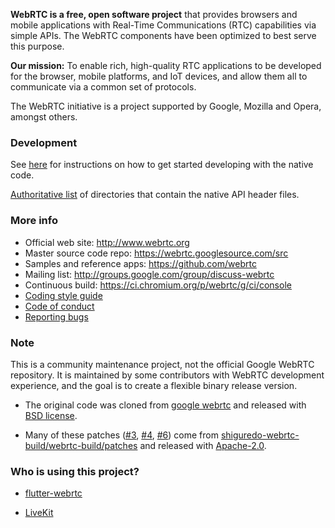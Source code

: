 **WebRTC is a free, open software project** that provides browsers and mobile
applications with Real-Time Communications (RTC) capabilities via simple APIs.
The WebRTC components have been optimized to best serve this purpose.

**Our mission:** To enable rich, high-quality RTC applications to be
developed for the browser, mobile platforms, and IoT devices, and allow them
all to communicate via a common set of protocols.

The WebRTC initiative is a project supported by Google, Mozilla and Opera,
amongst others.

### Development

See [here][native-dev] for instructions on how to get started
developing with the native code.

[Authoritative list](native-api.md) of directories that contain the
native API header files.

### More info

 * Official web site: http://www.webrtc.org
 * Master source code repo: https://webrtc.googlesource.com/src
 * Samples and reference apps: https://github.com/webrtc
 * Mailing list: http://groups.google.com/group/discuss-webrtc
 * Continuous build: https://ci.chromium.org/p/webrtc/g/ci/console
 * [Coding style guide](g3doc/style-guide.md)
 * [Code of conduct](CODE_OF_CONDUCT.md)
 * [Reporting bugs](docs/bug-reporting.md)

[native-dev]: https://webrtc.googlesource.com/src/+/refs/heads/master/docs/native-code/index.md

### Note

This is a community maintenance project, not the official Google WebRTC repository. It is maintained by some contributors with WebRTC development experience, and the goal is to create a flexible binary release version.

* The original code was cloned from [google webrtc](https://chromium.googlesource.com/external/webrtc.git) and released with [BSD license](/LICENSE).

* Many of these patches ([#3](https://github.com/webrtc-sdk/webrtc/pull/3), [#4](https://github.com/webrtc-sdk/webrtc/pull/4), [#6](https://github.com/webrtc-sdk/webrtc/pull/6)) come from [shiguredo-webrtc-build/webrtc-build/patches](https://github.com/shiguredo-webrtc-build/webrtc-build/tree/master/patches) and released with [Apache-2.0](/LICENSE-APACHE).

### Who is using this project?

* [flutter-webrtc](https://github.com/flutter-webrtc)

* [LiveKit](https://github.com/livekit/)
